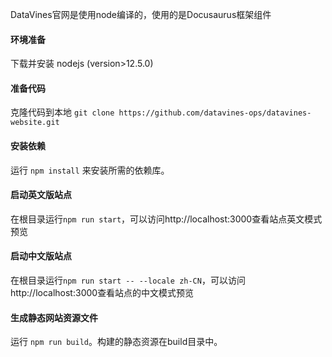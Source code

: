 DataVines官网是使用node编译的，使用的是Docusaurus框架组件

#### 环境准备
下载并安装 nodejs (version>12.5.0)

#### 准备代码
克隆代码到本地 `git clone https://github.com/datavines-ops/datavines-website.git`

#### 安装依赖
运行 `npm install` 来安装所需的依赖库。

#### 启动英文版站点
在根目录运行`npm run start`，可以访问http://localhost:3000查看站点英文模式预览

#### 启动中文版站点
在根目录运行`npm run start -- --locale zh-CN`，可以访问http://localhost:3000查看站点的中文模式预览

#### 生成静态网站资源文件
运行 `npm run build`。构建的静态资源在build目录中。